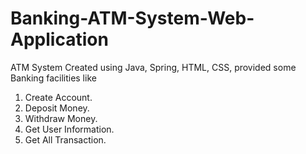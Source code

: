 # Banking-ATM-System-Web-Application
ATM System Created using Java, Spring, HTML, CSS, 
provided some Banking facilities like
1. Create Account.
2. Deposit Money.
3. Withdraw Money.
4. Get User Information.
5. Get All Transaction.
